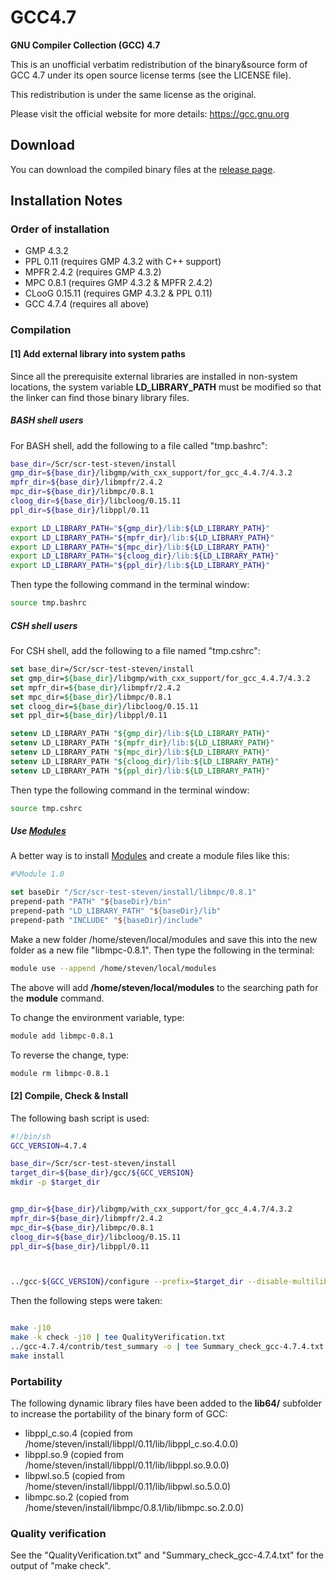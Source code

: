 # GCC4.7
**GNU Compiler Collection (GCC) 4.7**

This is an unofficial verbatim redistribution of the binary&source form of GCC 4.7 under its open source license terms (see the LICENSE file).

This redistribution is under the same license as the original.

Please visit the official website for more details: https://gcc.gnu.org


## Download
You can download the compiled binary files at the [release page](https://github.com/yuhangwang/GCC4.7/releases).

## Installation Notes
### Order of installation
* GMP 4.3.2
* PPL 0.11 (requires GMP 4.3.2 with C++ support)
* MPFR 2.4.2 (requires GMP 4.3.2)
* MPC 0.8.1 (requires GMP 4.3.2 & MPFR 2.4.2)
* CLooG 0.15.11 (requires GMP 4.3.2 & PPL 0.11)
* GCC 4.7.4 (requires all above)

### Compilation

#### [1] Add external library into system paths
Since all the prerequisite external libraries are installed in non-system locations,
the system variable **LD_LIBRARY_PATH** must be modified so that the linker can find
those binary library files.

##### BASH shell users
For BASH shell, add the following to a file called "tmp.bashrc":
```bash
base_dir=/Scr/scr-test-steven/install
gmp_dir=${base_dir}/libgmp/with_cxx_support/for_gcc_4.4.7/4.3.2
mpfr_dir=${base_dir}/libmpfr/2.4.2
mpc_dir=${base_dir}/libmpc/0.8.1
cloog_dir=${base_dir}/libcloog/0.15.11
ppl_dir=${base_dir}/libppl/0.11

export LD_LIBRARY_PATH="${gmp_dir}/lib:${LD_LIBRARY_PATH}"
export LD_LIBRARY_PATH="${mpfr_dir}/lib:${LD_LIBRARY_PATH}"
export LD_LIBRARY_PATH="${mpc_dir}/lib:${LD_LIBRARY_PATH}"
export LD_LIBRARY_PATH="${cloog_dir}/lib:${LD_LIBRARY_PATH}"
export LD_LIBRARY_PATH="${ppl_dir}/lib:${LD_LIBRARY_PATH}"
```

Then type the following command in the terminal window:
```bash
source tmp.bashrc
```

##### CSH shell users
For CSH shell, add the following to a file named "tmp.cshrc":
```csh
set base_dir=/Scr/scr-test-steven/install
set gmp_dir=${base_dir}/libgmp/with_cxx_support/for_gcc_4.4.7/4.3.2
set mpfr_dir=${base_dir}/libmpfr/2.4.2
set mpc_dir=${base_dir}/libmpc/0.8.1
set cloog_dir=${base_dir}/libcloog/0.15.11
set ppl_dir=${base_dir}/libppl/0.11

setenv LD_LIBRARY_PATH "${gmp_dir}/lib:${LD_LIBRARY_PATH}"
setenv LD_LIBRARY_PATH "${mpfr_dir}/lib:${LD_LIBRARY_PATH}"
setenv LD_LIBRARY_PATH "${mpc_dir}/lib:${LD_LIBRARY_PATH}"
setenv LD_LIBRARY_PATH "${cloog_dir}/lib:${LD_LIBRARY_PATH}"
setenv LD_LIBRARY_PATH "${ppl_dir}/lib:${LD_LIBRARY_PATH}"
```
Then type the following command in the terminal window:
```bash
source tmp.cshrc
```

##### Use [Modules](http://modules.sourceforge.net)
A better way is to install [Modules](http://modules.sourceforge.net) and create a module files like this:
```tcl
#%Module 1.0

set baseDir "/Scr/scr-test-steven/install/libmpc/0.8.1"
prepend-path "PATH" "${baseDir}/bin"
prepend-path "LD_LIBRARY_PATH" "${baseDir}/lib"
prepend-path "INCLUDE" "${baseDir}/include"
```
Make a new folder /home/steven/local/modules and save this into the new folder as a new file "libmpc-0.8.1".
Then type the following in the terminal:
```bash
module use --append /home/steven/local/modules
```
The above will add **/home/steven/local/modules** to the searching path for the **module** command.

To change the environment variable, type:
```bash
module add libmpc-0.8.1
```

To reverse the change, type:
```bash
module rm libmpc-0.8.1
```

#### [2] Compile, Check & Install
The following bash script is used:
```bash
#!/bin/sh
GCC_VERSION=4.7.4

base_dir=/Scr/scr-test-steven/install
target_dir=${base_dir}/gcc/${GCC_VERSION}
mkdir -p $target_dir


gmp_dir=${base_dir}/libgmp/with_cxx_support/for_gcc_4.4.7/4.3.2
mpfr_dir=${base_dir}/libmpfr/2.4.2
mpc_dir=${base_dir}/libmpc/0.8.1
cloog_dir=${base_dir}/libcloog/0.15.11
ppl_dir=${base_dir}/libppl/0.11



../gcc-${GCC_VERSION}/configure --prefix=$target_dir --disable-multilib --enable-languages=c,c++ --with-gmp=$gmp_dir --with-mpfr=$mpfr_dir --with-mpc=$mpc_dir --with-cloog=$cloog_dir --with-ppl=$ppl_dir

```

Then the following steps were taken:
```bash

make -j10
make -k check -j10 | tee QualityVerification.txt
../gcc-4.7.4/contrib/test_summary -o | tee Summary_check_gcc-4.7.4.txt
make install
```

### Portability
The following dynamic library files have been added to the **lib64/** subfolder to increase the portability of the binary form of GCC:
* libppl_c.so.4 (copied from /home/steven/install/libppl/0.11/lib/libppl_c.so.4.0.0)
* libppl.so.9   (copied from /home/steven/install/libppl/0.11/lib/libppl.so.9.0.0)
* libpwl.so.5   (copied from /home/steven/install/libppl/0.11/lib/libpwl.so.5.0.0)
* libmpc.so.2   (copied from /home/steven/install/libmpc/0.8.1/lib/libmpc.so.2.0.0)

### Quality verification
See the "QualityVerification.txt" and "Summary_check_gcc-4.7.4.txt" for the output of "make check".

